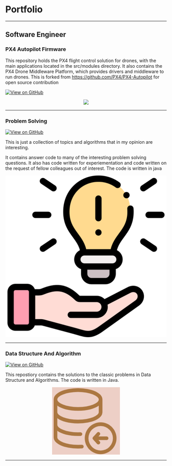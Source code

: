 # Portfolio
---
## Software Engineer

### PX4 Autopilot Firmware

This repository holds the PX4 flight control solution for drones, with the main applications located in the src/modules directory. It also contains the PX4 Drone Middleware Platform, which provides drivers and middleware to run drones. This is forked from https://github.com/PX4/PX4-Autopilot for open source contribution

[![View on GitHub](https://img.shields.io/badge/GitHub-View_on_GitHub-blue?logo=GitHub)](https://github.com/DineshVhatte/Firmware)

<center><img src="assets/img/PX4."/></center>

---
### Problem Solving

[![View on GitHub](https://img.shields.io/badge/GitHub-View_on_GitHub-blue?logo=GitHub)](https://github.com/DineshVhatte/ProbSolv)

This is just a collection of topics and algorithms that in my opinion are interesting.

It contains answer code to many of the interesting problem solving questions. It also has code written for experiementation and code written on the request of fellow colleagues out of interest. The code is written in java
<center><img src="assets/img/prob-solv.png"/></center>

---
### Data Structure And Algorithm

[![View on GitHub](https://img.shields.io/badge/GitHub-View_on_GitHub-blue?logo=GitHub)]([https://github.com/DineshVhatte/DS-ALG])

This repostiory contains the solutions to the classic problems in Data Structure and Algorithms. The code is written in Java.

<center><img src="assets/img/DSAlgo.png"/></center>

---




